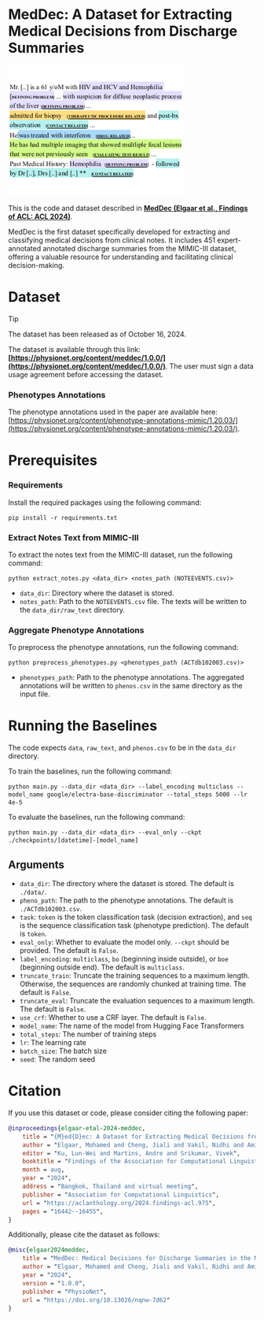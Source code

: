 # MedDec: A Dataset for Extracting Medical Decisions from Discharge Summaries

![MedDec](assets/figure.png)

This is the code and dataset described in **[MedDec (Elgaar et al., Findings of ACL: ACL 2024)](https://aclanthology.org/2024.findings-acl.975/)**.

MedDec is the first dataset specifically developed for extracting and classifying medical decisions from clinical notes. It includes 451 expert-annotated annotated discharge summaries from the MIMIC-III dataset, offering a valuable resource for understanding and facilitating clinical decision-making.

# Dataset

> [!TIP]
> The dataset has been released as of October 16, 2024.

The dataset is available through this link: **[https://physionet.org/content/meddec/1.0.0/](https://physionet.org/content/meddec/1.0.0/)**. The user must sign a data usage agreement before accessing the dataset.

### Phenotypes Annotations

The phenotype annotations used in the paper are available here: [https://physionet.org/content/phenotype-annotations-mimic/1.20.03/](https://physionet.org/content/phenotype-annotations-mimic/1.20.03/).

# Prerequisites

### Requirements

Install the required packages using the following command:
```
pip install -r requirements.txt
```

### Extract Notes Text from MIMIC-III

To extract the notes text from the MIMIC-III dataset, run the following command:
```
python extract_notes.py <data_dir> <notes_path (NOTEEVENTS.csv)>
```
- `data_dir`: Directory where the dataset is stored.
- `notes_path`: Path to the `NOTEEVENTS.csv` file. The texts will be written to the `data_dir/raw_text` directory.

### Aggregate Phenotype Annotations

To preprocess the phenotype annotations, run the following command:
```
python preprocess_phenotypes.py <phenotypes_path (ACTdb102003.csv)>
```
- `phenotypes_path`: Path to the phenotype annotations. The aggregated annotations will be written to `phenos.csv` in the same directory as the input file.

# Running the Baselines

The code expects `data`, `raw_text`, and `phenos.csv` to be in the `data_dir` directory.

To train the baselines, run the following command:
```
python main.py --data_dir <data_dir> --label_encoding multiclass --model_name google/electra-base-discriminator --total_steps 5000 --lr 4e-5
```

To evaluate the baselines, run the following command:
```
python main.py --data_dir <data_dir> --eval_only --ckpt ./checkpoints/[datetime]-[model_name]
```

## Arguments

- `data_dir`: The directory where the dataset is stored. The default is `./data/`.
- `pheno_path`: The path to the phenotype annotations. The default is `./ACTdb102003.csv`.
- `task`: `token` is the token classification task (decision extraction), and `seq` is the sequence classification task (phenotype prediction). The default is `token`.
- `eval_only`: Whether to evaluate the model only. `--ckpt` should be provided. The default is `False`.
- `label_encoding`: `multiclass`, `bo` (beginning inside outside), or `boe` (beginning outside end). The default is `multiclass`.
- `truncate_train`: Truncate the training sequences to a maximum length. Otherwise, the sequences are randomly chunked at training time. The default is `False`.
- `truncate_eval`: Truncate the evaluation sequences to a maximum length. The default is `False`.
- `use_crf`: Whether to use a CRF layer. The default is `False`.
- `model_name`: The name of the model from Hugging Face Transformers
- `total_steps`: The number of training steps
- `lr`: The learning rate
- `batch_size`: The batch size
- `seed`: The random seed



# Citation

If you use this dataset or code, please consider citing the following paper:
```bibtex
@inproceedings{elgaar-etal-2024-meddec,
    title = "{M}ed{D}ec: A Dataset for Extracting Medical Decisions from Discharge Summaries",
    author = "Elgaar, Mohamed and Cheng, Jiali and Vakil, Nidhi and Amiri, Hadi and Celi, Leo Anthony",
    editor = "Ku, Lun-Wei and Martins, Andre and Srikumar, Vivek",
    booktitle = "Findings of the Association for Computational Linguistics ACL 2024",
    month = aug,
    year = "2024",
    address = "Bangkok, Thailand and virtual meeting",
    publisher = "Association for Computational Linguistics",
    url = "https://aclanthology.org/2024.findings-acl.975",
    pages = "16442--16455",
}
```

Additionally, please cite the dataset as follows:
```bibtex
@misc{elgaar2024meddec,
    title = "MedDec: Medical Decisions for Discharge Summaries in the MIMIC-III Database",
    author = "Elgaar, Mohamed and Cheng, Jiali and Vakil, Nidhi and Amiri, Hadi and Celi, Leo Anthony",
    year = "2024",
    version = "1.0.0",
    publisher = "PhysioNet",
    url = "https://doi.org/10.13026/nqnw-7d62"
}
```
